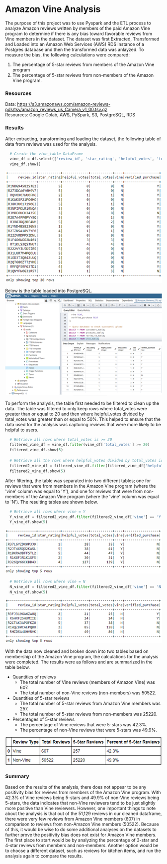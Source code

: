 # Amazon Vine Analysis

The purpose of this project was to use Pyspark and the ETL process to analyze Amazon reviews written by members of the paid Amazon Vine program to determine if there is any bias toward favorable reviews from Vine members in the dataset.  The dataset was first Extracted, Transformed and Loaded into an Amazon Web Services (AWS) RDS instance of a Postgres database and then the transformed data was anlayzed. To measure the bias, the following calculations were compared:
1. The percentage of 5-star reviews from members of the Amazon Vine program
2. The percentage of 5-star reviews from non-members of the Amazon Vine program.

### Resources
Data: https://s3.amazonaws.com/amazon-reviews-pds/tsv/amazon_reviews_us_Camera_v1_00.tsv.gz </br>
Resources: Google Colab, AWS, PySpark, S3, PostgreSQL, RDS

### Results
After extracting, transforming and loading the dataset, the following table of data from reviews was used for the analysis.
```py
  # Create the vine_table DataFrame
  vine_df = df.select(['review_id', 'star_rating', 'helpful_votes', 'total_votes', 'vine', 'verified_purchase'])
  vine_df.show()
```

![vine_df](Results/vine_df.png)

Below is the table loaded into PostgreSQL.
![postgreSQL_vine_df](Results/postgreSQL_vine_df.png)

To perform the analysis, the table first needed to be filtered to clean up the data.  The table was filtered to only keep rows where total_votes were greater than or equal to 20 and then where helpful_votes divided by total_votes was greater than or equal to 50%.  This helped to ensure that the data used for the analysis was capturing reviews that were more likely to be helpful to users.

```py
  # Retrieve all rows where total_votes is >= 20
  filtered_vine_df = vine_df.filter(vine_df['total_votes'] >= 20)
  filtered_vine_df.show(5)
   
  # Retrieve all the rows where helpful_votes divided by total_votes is >= 50%
  filtered2_vine_df = filtered_vine_df.filter(filtered_vine_df['helpful_votes'] / filtered_vine_df['total_votes'] >= .5)
  filtered2_vine_df.show(5)
```

After filtering, the table was separated into two different tables; one for reviews that were from members in the Amazon Vine program (where the 'vine' column was equal to 'Y'), and one for reviews that were from non-members of the Amazon Vine program (where the 'vine' column was equal to 'N').  The resulting tables are shown below.
```py
  # Retrieve all rows where vine = Y
  Y_vine_df = filtered2_vine_df.filter(filtered2_vine_df['vine'] == 'Y')
  Y_vine_df.show(5)
```
![Y_vine_df](Results/Y_vine_df.png)

```py
  # Retrieve all rows where vine = N
  N_vine_df = filtered2_vine_df.filter(filtered2_vine_df['vine'] == 'N')
  N_vine_df.show(5)
```
![N_vine_df](Results/N_vine_df.png)

With the data now cleaned and broken down into two tables based on membership of the Amazon Vine program, the calculations for the analysis were completed.  The results were as follows and are summarized in the table below.
- Quantities of reviews
  - The total number of Vine reviews (members of Amazon Vine) was 607.
  - The total number of non-Vine reviews (non-members) was 50522.
- Quantities of 5-star reviews
  - The total number of 5-star reviews from Amazon Vine members was 257.
  - The total number of 5-star reviews from non-members was 25220.
- Percentages of 5-star reviews
  - The percentage of Vine reviews that were 5-stars was 42.3%.
  - The percentage of non-Vine reviews that were 5-stars was 49.9%.

![results_df](Results/results_df.png)

### Summary  
Based on the results of the analysis, there does not appear to be any positivity bias for reviews from members of the Amazon Vine program.  With 42.3% of Vine reviews being 5-stars and 49.9% of non-Vine reviews being 5-stars, the data indicates that non-Vine reviewers tend to be just slightly more positive than Vine reviewers.  However, one important things to note about the analysis is that out of the 51,129 reviews in our cleaned dataframe, there were very few reviews from Amazon Vine members (607) in comparison to reviews from non-Amazon Vine members (50522).  Because of this, it would be wise to do some additional analyses on the datasets to further prove the positivity bias does not exist for Amazon Vine members.  The first place to start would be by analyzing the percentage of 3-star and 4-star reviews from members and non-members.  Another option would be to choose a different dataset, such as reviews for kitchen items, and run the analysis again to compare the results.
